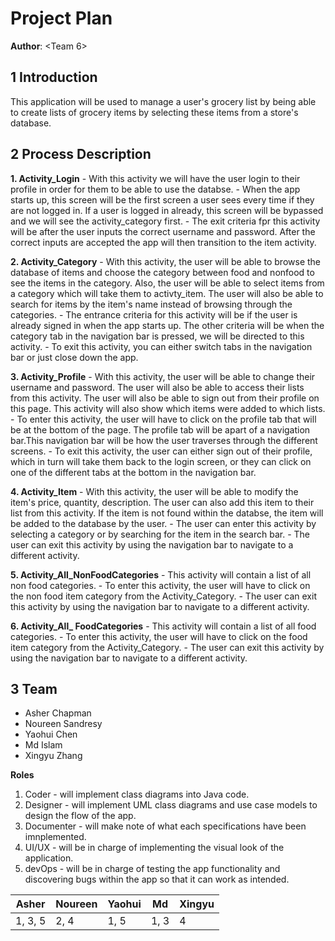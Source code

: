 # Project Plan


**Author**: \<Team 6>

## 1 Introduction

This application will be used to manage a user's grocery list by being able to create lists of grocery items by selecting these items from a store's database.

## 2 Process Description



**1. Activity_Login**
        - With this activity we will have the user login to their profile in order for them to be able to use the databse. 
        - When the app starts up, this screen will be the first screen a user sees every time if they are not logged in. If a user is logged in already, this screen will be bypassed and we will see the activity_category first.
        - The exit criteria fpr this activity will be after the user inputs the correct username and password. After the correct inputs are accepted the app will then transition to the item activity.
        
**2. Activity_Category**
        - With this activity, the user will be able to browse the database of items and choose the category between food and nonfood to see the items in the category. Also, the user will be able to select items from a category which will take them to activty_item. The user will also be able to search for items by the item's name instead of browsing through the categories.
        - The entrance criteria for this activity will be if the user is already signed in when the app starts up. The other criteria will be when the category tab in the navigation bar is pressed, we will be directed to this activity.
        - To exit this activity, you can either switch tabs in the navigation bar or just close down the app. 
        
**3. Activity_Profile**
        - With this activity, the user will be able to change their username and password. The user will also be able to access their lists from this activity. The user will also be able to sign out from their profile on this page. This activity will also show which items were added to which lists. 
        -  To enter this activity, the user will have to click on the profile tab that will be at the bottom of the page. The profile tab will be apart of a navigation bar.This navigation bar will be how the user traverses through the different screens.
        - To exit this activity, the user can either sign out of their profile, which in turn will take them back to the login screen, or they can click on one of the different tabs at the bottom in the navigation bar.


**4. Activity_Item**
        - With this activity, the user will be able to modify the item's price, quantity, description. The user can also add this item to their list from this activity. If the item is not found within the databse, the item will  be added to the database by the user.
        - The user can enter this activity by selecting a category or by searching for the item in the search bar.
        -  The user can exit this activity by using the navigation bar to navigate to a different activity.
        
**5. Activity_All_NonFoodCategories**
        - This activity will contain a list of all non food categories.
        - To enter this activity, the user will have to click on the non food item category from the Activity_Category.
        - The user can exit this activity by using the navigation bar to navigate to a different activity.


**6. Activity_All_
FoodCategories**
        - This activity will contain a list of all food categories.
        - To enter this activity, the user will have to click on the food item category from the Activity_Category.
        - The user can exit this activity by using the navigation bar to navigate to a different activity.
        
## 3 Team



  - Asher Chapman
  - Noureen Sandresy
  - Yaohui Chen
  - Md Islam
  - Xingyu Zhang

**Roles**
1. Coder - will implement class diagrams into Java code.
2. Designer - will implement UML class diagrams and use case models to design the flow of the app.
3. Documenter - will make note of what each specifications have been imnplemented.
4. UI/UX - will be in charge of implementing the visual look of the application.
5. devOps - will be in charge of testing the app functionality and discovering bugs within the app so that it can work as intended.




| Asher | Noureen | Yaohui   | Md    |  Xingyu   |
| ----- | ------- | ---- | --- | --- |
| 1, 3, 5  | 2, 4    | 1, 5 |  1, 3 |  4   |